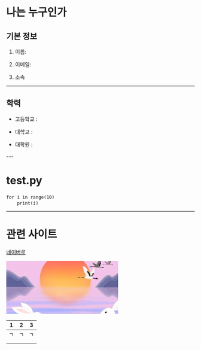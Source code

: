 # 나는 누구인가

## 기본 정보

1. 이름:

2. 이메일:

3. 소속
 
---

## 학력

- 고등학교 :

- 대학교 :

* 대학원 :

---    

# test.py

```
for i in range(10)    
    print(i)
```

---

# 관련 사이트

[네이버로](http://www.naver.com)

![alt text](./asdf.JPG)

| 1   | 2   | 3   |
| --- | --- | --- |
| ㄱ   | ㄱ   | ㄱ  |
|     |     |     |
|     |     |     |
